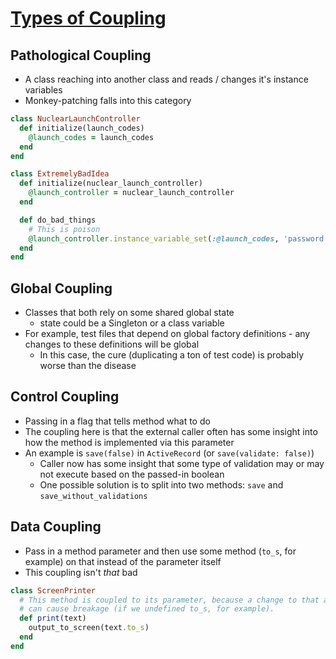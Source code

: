 # [Types of Coupling](https://robots.thoughtbot.com/types-of-coupling)

## Pathological Coupling

* A class reaching into another class and reads / changes it's instance variables
* Monkey-patching falls into this category

```ruby
class NuclearLaunchController
  def initialize(launch_codes)
    @launch_codes = launch_codes
  end
end

class ExtremelyBadIdea
  def initialize(nuclear_launch_controller)
    @launch_controller = nuclear_launch_controller
  end

  def do_bad_things
    # This is poison
    @launch_controller.instance_variable_set(:@launch_codes, 'password')
  end
end
```

## Global Coupling

* Classes that both rely on some shared global state
  * state could be a Singleton or a class variable
* For example, test files that depend on global factory definitions - any changes to these definitions will be global
  * In this case, the cure (duplicating a ton of test code) is probably worse than the disease

## Control Coupling

* Passing in a flag that tells method what to do
* The coupling here is that the external caller often has some insight into how the method is implemented via this parameter
* An example is `save(false)` in `ActiveRecord` (or `save(validate: false)`)
  * Caller now has some insight that some type of validation may or may not execute based on the passed-in boolean
  * One possible solution is to split into two methods: `save` and `save_without_validations`

## Data Coupling

* Pass in a method parameter and then use some method (`to_s`, for example) on that instead of the parameter itself
* This coupling isn't *that* bad

```ruby
class ScreenPrinter
  # This method is coupled to its parameter, because a change to that argument
  # can cause breakage (if we undefined to_s, for example).
  def print(text)
    output_to_screen(text.to_s)
  end
end
```
